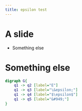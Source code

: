 ```yaml
---
title: epsilon test
---
```


# A slide   

* Something else 

# Something else

```dot
digraph G{
    q1 -> q2 [label="E"]
    q1 -> q3 [label="\&epsilon;"]
    q1 -> q4 [label="$\epsilon$"]
    q1 -> q5 [label="&#949;"]
}
```